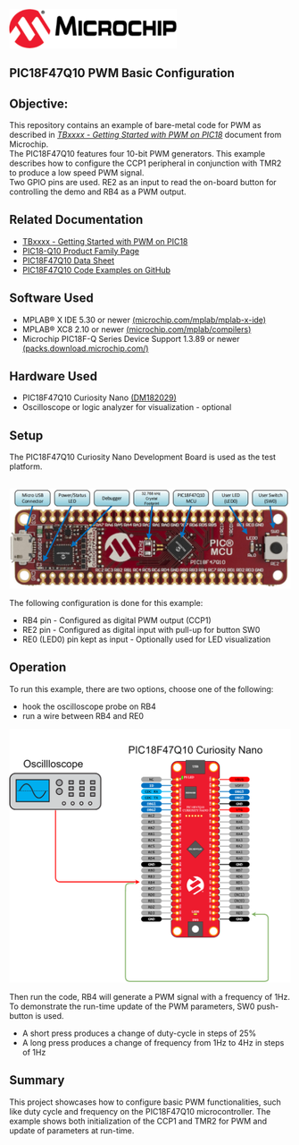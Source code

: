 <div id="readme" class="Box-body readme blob js-code-block-container">
 <article class="markdown-body entry-content p-3 p-md-6" itemprop="This needs to locked down and 'never' changed"><p><a href="https://www.microchip.com" rel="nofollow"><img src="images/Microchip.png" alt="MCHP" width="300";"></a></p>


# PIC18F47Q10 PWM Basic Configuration

## Objective:
This repository contains an example of bare-metal code for PWM as described in [*TBxxxx - Getting Started with PWM on PIC18*](https://www.microchip.com/) document from Microchip.
<br>The PIC18F47Q10 features four 10-bit PWM generators. This example describes how to configure the CCP1 peripheral in conjunction with TMR2 to produce a low speed PWM signal.
<br>Two GPIO pins are used. RE2 as an input to read the on-board button for controlling the demo and RB4 as a PWM output.

## Related Documentation
- [TBxxxx - Getting Started with PWM on PIC18](http://www.microchip.com/)
- [PIC18-Q10 Product Family Page](https://www.microchip.com/design-centers/8-bit/pic-mcus/device-selection/pic18f-q10-product-family)
- [PIC18F47Q10 Data Sheet](http://ww1.microchip.com/downloads/en/DeviceDoc/40002043D.pdf)
- [PIC18F47Q10 Code Examples on GitHub](https://github.com/microchip-pic-avr-examples?q=pic18f47q10-cnano)

## Software Used
- MPLAB® X IDE 5.30 or newer [(microchip.com/mplab/mplab-x-ide)](http://www.microchip.com/mplab/mplab-x-ide)
- MPLAB® XC8 2.10 or newer [(microchip.com/mplab/compilers)](http://www.microchip.com/mplab/compilers)
- Microchip PIC18F-Q Series Device Support 1.3.89 or newer [(packs.download.microchip.com/)](https://packs.download.microchip.com/)

## Hardware Used
- PIC18F47Q10 Curiosity Nano [(DM182029)](https://www.microchip.com/Developmenttools/ProductDetails/DM182029)
- Oscilloscope or logic analyzer for visualization - optional

## Setup
The PIC18F47Q10 Curiosity Nano Development Board is used as the test platform.

<br><img src="images/PIC18F47Q10_CNANO.png" width="600">

The following configuration is done for this example:
- RB4 pin - Configured as digital PWM output (CCP1)
- RE2 pin - Configured as digital input with pull-up for button SW0
- RE0 (LED0) pin kept as input - Optionally used for LED visualization

## Operation

To run this example, there are two options, choose one of the following:
 - hook the oscilloscope probe on RB4
 - run a wire between RB4 and RE0
<img src="images/basic-pwm.png" alt="Hardware Setup"/>

Then run the code, RB4 will generate a PWM signal with a frequency of 1Hz. To demonstrate the run-time update of the PWM parameters, SW0 push-button is used.
 - A short press produces a change of duty-cycle in steps of 25%
 - A long press produces a change of frequency from 1Hz to 4Hz in steps of 1Hz

## Summary
This project showcases how to configure basic PWM functionalities, such like duty cycle and frequency on the PIC18F47Q10 microcontroller. The example shows both initialization of the CCP1 and TMR2 for PWM and update of parameters at run-time.
